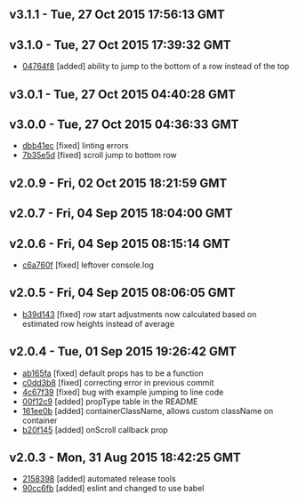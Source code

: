 v3.1.1 - Tue, 27 Oct 2015 17:56:13 GMT
--------------------------------------





v3.1.0 - Tue, 27 Oct 2015 17:39:32 GMT
--------------------------------------

- [04764f8](../../commit/04764f8) [added] ability to jump to the bottom of a row instead of the top



v3.0.1 - Tue, 27 Oct 2015 04:40:28 GMT
--------------------------------------





v3.0.0 - Tue, 27 Oct 2015 04:36:33 GMT
--------------------------------------

- [dbb41ec](../../commit/dbb41ec) [fixed] linting errors
- [7b35e5d](../../commit/7b35e5d) [fixed] scroll jump to bottom row



v2.0.9 - Fri, 02 Oct 2015 18:21:59 GMT
--------------------------------------





v2.0.7 - Fri, 04 Sep 2015 18:04:00 GMT
--------------------------------------





v2.0.6 - Fri, 04 Sep 2015 08:15:14 GMT
--------------------------------------

- [c6a760f](../../commit/c6a760f) [fixed] leftover console.log



v2.0.5 - Fri, 04 Sep 2015 08:06:05 GMT
--------------------------------------

- [b39d143](../../commit/b39d143) [fixed] row start adjustments now calculated based on estimated row heights instead of average



v2.0.4 - Tue, 01 Sep 2015 19:26:42 GMT
--------------------------------------

- [ab165fa](../../commit/ab165fa) [fixed] default props has to be a function
- [c0dd3b8](../../commit/c0dd3b8) [fixed] correcting error in previous commit
- [4c67f39](../../commit/4c67f39) [fixed] bug with example jumping to line code
- [00f12c9](../../commit/00f12c9) [added] propType table in the README
- [161ee0b](../../commit/161ee0b) [added] containerClassName, allows custom className on container
- [b20f145](../../commit/b20f145) [added] onScroll callback prop



v2.0.3 - Mon, 31 Aug 2015 18:42:25 GMT
--------------------------------------

- [2158398](../../commit/2158398) [added] automated release tools
- [90cc6fb](../../commit/90cc6fb) [added] eslint and changed to use babel



